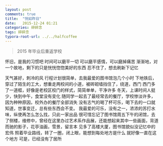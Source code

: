 ```yaml
---
layout: post
comments: true
title:  "恍如昨日"
date:   2015-12-24 01:21
categories: 碎碎念
tags: 碎碎念
typora-root-url: ../../halfcoffee
---
```




> 2015 年毕业后重返学校

怀旧，是我的习惯吧
时间可以磨平一切
可以磨平感情，可以磨掉痛苦
渐渐地，对一个故地，剩下的只是恍恍惚惚美好的东西
忍不住了，想去刷新下记忆

天气甚好，刺冷的风
行程计划很简单，去我最爱的图书馆泡几个小时
下地铁后，穿过了陌生的工大，想重走两校间的小道，被砖砌墙挡住了，绕道，西门 
西门多了一道框，好像是老校区校门的样式，简简单单，干净许多
冬天，上课时间人挺少，快到中午，食堂没有变化
随同学一起去了最经常去的餐厅，学校惨淡许多，因为种种原因，校外办的餐厅全部消失
没有志气的喝了杯可乐，喝下去的一口就知道，世事变迁，总有些东西会不变。
我最爱的可乐，没有之一，浓浓的苏打水味，纵使再怎么怎么找，只此一家出品
很可惜忘记了图书馆周五下午的闭馆，去了侧楼，维修中，曾经在这里办过艺术系作品展，还能想起来其中一些画面，背道而驰的影子，花亭油画，雪景，留言本
见多了高楼大厦，图书馆貌似没记忆中的宏伟
照着毕业路线，转了一圈，闭上眼，能想到每处地方是什么
就好像一直在这个地方
可是，已经没有了居所
